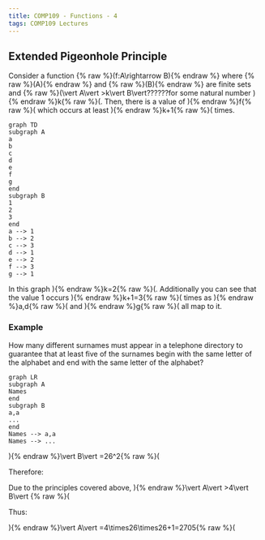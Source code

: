```yaml
---
title: COMP109 - Functions - 4
tags: COMP109 Lectures
---
```

## Extended Pigeonhole Principle
Consider a function {% raw %}\(f:A\rightarrow B\){% endraw %} where {% raw %}\(A\){% endraw %} and {% raw %}\(B\){% endraw %} are finite sets and {% raw %}\(\vert A\vert >k\vert B\vert??????for some natural number \){% endraw %}k{% raw %}\(. Then, there is a value of \){% endraw %}f{% raw %}\( which occurs at least \){% endraw %}k+1{% raw %}\( times.

```mermaid
graph TD
subgraph A
a
b
c
d
e
f
g
end 
subgraph B
1
2
3
end
a --> 1
b --> 2
c --> 3
d --> 1
e --> 2
f --> 3
g --> 1
```

In this graph \){% endraw %}k=2{% raw %}\(. Additionally you can see that the value 1 occurs \){% endraw %}k+1=3{% raw %}\( times as \){% endraw %}a,d{% raw %}\( and \){% endraw %}g{% raw %}\( all map to it.

### Example
How many different surnames must appear in a telephone directory to guarantee that at least five of the surnames begin with the same letter of the alphabet and end with the same letter of the alphabet?

```mermaid
graph LR
subgraph A
Names
end
subgraph B
a,a
...
end
Names --> a,a
Names --> ...
```

\){% endraw %}\vert B\vert =26^2{% raw %}\(

Therefore:

Due to the principles covered above, \){% endraw %}\vert A\vert >4\vert B\vert {% raw %}\(

Thus:

\){% endraw %}\vert A\vert =4\times26\times26+1=2705{% raw %}\(
